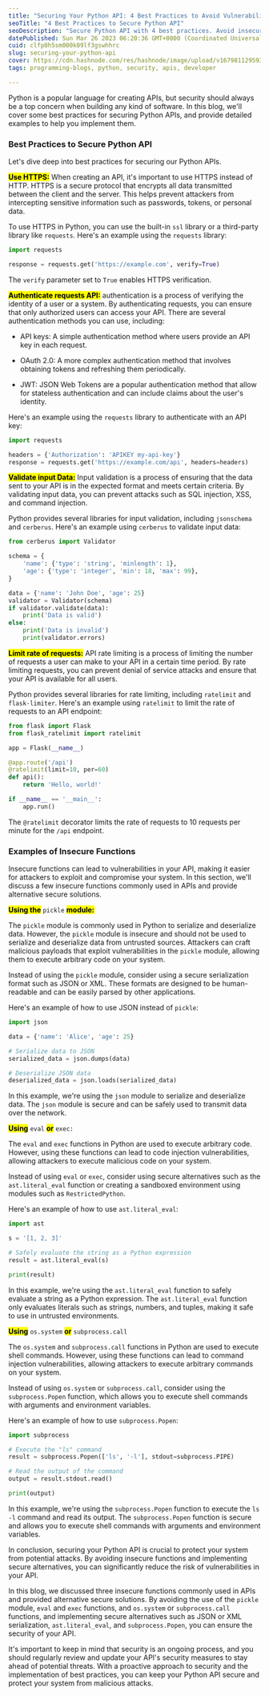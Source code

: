 ```yaml
---
title: "Securing Your Python API: 4 Best Practices to Avoid Vulnerabilities"
seoTitle: "4 Best Practices to Secure Python API"
seoDescription: "Secure Python API with 4 best practices. Avoid insecure functions, implement authentication and access controls, and validate data to avoid vulnerabilities."
datePublished: Sun Mar 26 2023 06:20:36 GMT+0000 (Coordinated Universal Time)
cuid: clfp0h5sm000k09lf3gswhhrc
slug: securing-your-python-api
cover: https://cdn.hashnode.com/res/hashnode/image/upload/v1679811295938/d400bcb8-015d-483b-8926-788bc07a4c2a.png
tags: programming-blogs, python, security, apis, developer

---
```


Python is a popular language for creating APIs, but security should always be a top concern when building any kind of software. In this blog, we'll cover some best practices for securing Python APIs, and provide detailed examples to help you implement them.

### Best Practices to Secure Python API

Let's dive deep into best practices for securing our Python APIs.

**<mark>Use HTTPS:</mark>** When creating an API, it's important to use HTTPS instead of HTTP. HTTPS is a secure protocol that encrypts all data transmitted between the client and the server. This helps prevent attackers from intercepting sensitive information such as passwords, tokens, or personal data.

To use HTTPS in Python, you can use the built-in `ssl` library or a third-party library like `requests`. Here's an example using the `requests` library:

```python
import requests

response = requests.get('https://example.com', verify=True)
```

The `verify` parameter set to `True` enables HTTPS verification.

**<mark>Authenticate requests API:</mark>** authentication is a process of verifying the identity of a user or a system. By authenticating requests, you can ensure that only authorized users can access your API. There are several authentication methods you can use, including:

* API keys: A simple authentication method where users provide an API key in each request.
    
* OAuth 2.0: A more complex authentication method that involves obtaining tokens and refreshing them periodically.
    
* JWT: JSON Web Tokens are a popular authentication method that allow for stateless authentication and can include claims about the user's identity.
    

Here's an example using the `requests` library to authenticate with an API key:

```python
import requests

headers = {'Authorization': 'APIKEY my-api-key'}
response = requests.get('https://example.com/api', headers=headers)
```

**<mark>Validate input Data:</mark>** Input validation is a process of ensuring that the data sent to your API is in the expected format and meets certain criteria. By validating input data, you can prevent attacks such as SQL injection, XSS, and command injection.

Python provides several libraries for input validation, including `jsonschema` and `cerberus`. Here's an example using `cerberus` to validate input data:

```python
from cerberus import Validator

schema = {
    'name': {'type': 'string', 'minlength': 1},
    'age': {'type': 'integer', 'min': 18, 'max': 99},
}

data = {'name': 'John Doe', 'age': 25}
validator = Validator(schema)
if validator.validate(data):
    print('Data is valid')
else:
    print('Data is invalid')
    print(validator.errors)
```

**<mark>Limit rate of requests:</mark>** API rate limiting is a process of limiting the number of requests a user can make to your API in a certain time period. By rate limiting requests, you can prevent denial of service attacks and ensure that your API is available for all users.

Python provides several libraries for rate limiting, including `ratelimit` and `flask-limiter`. Here's an example using `ratelimit` to limit the rate of requests to an API endpoint:

```python
from flask import Flask
from flask_ratelimit import ratelimit

app = Flask(__name__)

@app.route('/api')
@ratelimit(limit=10, per=60)
def api():
    return 'Hello, world!'

if __name__ == '__main__':
    app.run()
```

The `@ratelimit` decorator limits the rate of requests to 10 requests per minute for the `/api` endpoint.

### Examples of Insecure Functions

Insecure functions can lead to vulnerabilities in your API, making it easier for attackers to exploit and compromise your system. In this section, we'll discuss a few insecure functions commonly used in APIs and provide alternative secure solutions.

**<mark>Using the</mark>** `pickle` **<mark>module:</mark>**

The `pickle` module is commonly used in Python to serialize and deserialize data. However, the `pickle` module is insecure and should not be used to serialize and deserialize data from untrusted sources. Attackers can craft malicious payloads that exploit vulnerabilities in the `pickle` module, allowing them to execute arbitrary code on your system.

Instead of using the `pickle` module, consider using a secure serialization format such as JSON or XML. These formats are designed to be human-readable and can be easily parsed by other applications.

Here's an example of how to use JSON instead of `pickle`:

```python
import json

data = {'name': 'Alice', 'age': 25}

# Serialize data to JSON
serialized_data = json.dumps(data)

# Deserialize JSON data
deserialized_data = json.loads(serialized_data)
```

In this example, we're using the `json` module to serialize and deserialize data. The `json` module is secure and can be safely used to transmit data over the network.

**<mark>Using</mark>** `eval` **<mark>or</mark>** `exec:`

The `eval` and `exec` functions in Python are used to execute arbitrary code. However, using these functions can lead to code injection vulnerabilities, allowing attackers to execute malicious code on your system.

Instead of using `eval` or `exec`, consider using secure alternatives such as the `ast.literal_eval` function or creating a sandboxed environment using modules such as `RestrictedPython`.

Here's an example of how to use `ast.literal_eval`:

```python
import ast

s = '[1, 2, 3]'

# Safely evaluate the string as a Python expression
result = ast.literal_eval(s)

print(result)
```

In this example, we're using the `ast.literal_eval` function to safely evaluate a string as a Python expression. The `ast.literal_eval` function only evaluates literals such as strings, numbers, and tuples, making it safe to use in untrusted environments.

**<mark>Using</mark>** `os.system` **<mark>or</mark>** `subprocess.call`

The `os.system` and `subprocess.call` functions in Python are used to execute shell commands. However, using these functions can lead to command injection vulnerabilities, allowing attackers to execute arbitrary commands on your system.

Instead of using `os.system` or `subprocess.call`, consider using the `subprocess.Popen` function, which allows you to execute shell commands with arguments and environment variables.

Here's an example of how to use `subprocess.Popen`:

```python
import subprocess

# Execute the "ls" command
result = subprocess.Popen(['ls', '-l'], stdout=subprocess.PIPE)

# Read the output of the command
output = result.stdout.read()

print(output)
```

In this example, we're using the `subprocess.Popen` function to execute the `ls -l` command and read its output. The `subprocess.Popen` function is secure and allows you to execute shell commands with arguments and environment variables.

In conclusion, securing your Python API is crucial to protect your system from potential attacks. By avoiding insecure functions and implementing secure alternatives, you can significantly reduce the risk of vulnerabilities in your API.

In this blog, we discussed three insecure functions commonly used in APIs and provided alternative secure solutions. By avoiding the use of the `pickle` module, `eval` and `exec` functions, and `os.system` or `subprocess.call` functions, and implementing secure alternatives such as JSON or XML serialization, `ast.literal_eval`, and `subprocess.Popen`, you can ensure the security of your API.

It's important to keep in mind that security is an ongoing process, and you should regularly review and update your API's security measures to stay ahead of potential threats. With a proactive approach to security and the implementation of best practices, you can keep your Python API secure and protect your system from malicious attacks.